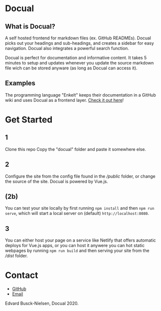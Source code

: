 # Docual

## What is Docual?
A self hosted frontend for markdown files (ex. GitHub READMEs). Docual picks out your headings and sub-headings, and creates a sidebar for easy navigation. Docual also integrates a powerful search function. 

Docual is perfect for documentation and informative content. It takes 5 minutes to setup and updates whenever you update the source markdown file wich can be stored anyware (as long as Docual can access it).
## Examples
The programming language "Enkelt" keeps their documentation in a GitHub wiki and uses Docual as a frontend layer.
[Check it out here](https://dokumentation.enkelt.io)!

# Get Started
## 1
Clone this repo
Copy the "docual" folder and paste it somewhere else.
## 2
Configure the site from the config file found in the */public* folder, or change the source of the site. Docual is powered by Vue.js.
## (2b)
You can test your site locally by first running `npm install` and then `npm run serve`, which will start a local server on (default) `http://localhost:8080`.
## 3
You can either host your page on a service like Netlify that offers automatic deploys for Vue.js apps, or you can host it anywere you can hot static webpages by running `npm run build` and then serving your site from the */dist* folder.

# Contact

- [GitHub](https://github.com/Docual)
- [Email](mailto:me@edvard.io)

Edvard Busck-Nielsen, Docual 2020.
